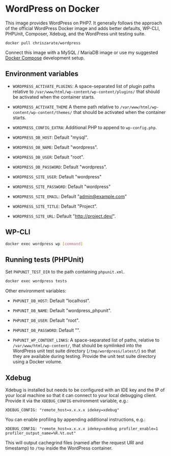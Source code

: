 # WordPress on Docker

This image provides WordPress on PHP7. It generally follows the approach of the
official WordPress Docker image and adds better defaults, WP-CLI, PHPUnit,
Composer, Xdebug, and the WordPress unit testing suite.

```
docker pull chriszarate/wordpress
```

Connect this image with a MySQL / MariaDB image or use my suggested
[Docker Compose](https://github.com/chriszarate/docker-wordpress-vip)
development setup.


## Environment variables

- `WORDPRESS_ACTIVATE_PLUGINS`: A space-separated list of plugin paths relative
  to `/var/www/html/wp-content/wp-content/plugins/` that should be activated
  when the container starts.

- `WORDPRESS_ACTIVATE_THEME` A theme path relative to `/var/www/html/wp-content/wp-content/themes/`
  that should be activated when the container starts.

- `WORDPRESS_CONFIG_EXTRA`: Additional PHP to append to `wp-config.php`.

- `WORDPRESS_DB_HOST`: Default "mysql".

- `WORDPRESS_DB_NAME`: Default "wordpress".

- `WORDPRESS_DB_USER`: Default "root".

- `WORDPRESS_DB_PASSWORD`: Default "wordpress".

- `WORDPRESS_SITE_USER`: Default "wordpress"

- `WORDPRESS_SITE_PASSWORD`: Default "wordpress"

- `WORDPRESS_SITE_EMAIL`: Default "admin@example.com"

- `WORDPRESS_SITE_TITLE`: Default "Project".

- `WORDPRESS_SITE_URL`: Default "http://project.dev/".


## WP-CLI

```sh
docker exec wordpress wp [command]
```


## Running tests (PHPUnit)

Set `PHPUNIT_TEST_DIR` to the path containing `phpunit.xml`.

```sh
docker exec wordpress tests
```

Other environment variables:

- `PHPUNIT_DB_HOST`: Default "localhost".

- `PHPUNIT_DB_NAME`: Default "wordpress_phpunit".

- `PHPUNIT_DB_USER`: Default "root".

- `PHPUNIT_DB_PASSWORD`: Default "".

- `PHPUNIT_WP_CONTENT_LINKS`: A space-separated list of paths, relative to
  `/var/www/html/wp-content/`, that should be symlinked into the WordPress unit
  test suite directory (`/tmp/wordpress/latest/`) so that they are available
  during testing. Provide the unit test suite directory using a Docker volume.


## Xdebug

Xdebug is installed but needs to be configured with an IDE key and the IP of
your local machine so that it can connect to your local debugging client.
Provide it via the `XDEBUG_CONFIG` environment variable, e.g.:

```
XDEBUG_CONFIG: "remote_host=x.x.x.x idekey=xdebug"
```

You can enable profiling by appending additional instructions, e.g.:

```
XDEBUG_CONFIG: "remote_host=x.x.x.x idekey=xdebug profiler_enable=1 profiler_output_name=%R.%t.out"
```

This will output cachegrind files (named after the request URI and timestamp) to
`/tmp` inside the WordPress container.
